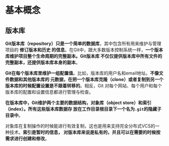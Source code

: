 基本概念
===================================================================================
## 版本库
**Git版本库（repository）只是一个简单的数据库**，其中包含所有用来维护与管理项目的 **修订版本和历史
的信息**。在Git中，跟大多数版本控制系统一样，**一个版本库维护项目整个生命周期的完整副本。Git版本库
不仅仅提供版本库中所有文件的完整副本，还提供版本库本身的副本**。

**Git在每个版本库里维护一组配置值**。比如，版本库的用户名和email地址。**不像文件数据和其他版本库的
元数据，在把一个版本库克隆（clone）或者复制到另一个版本库的时候配置设置是不跟着转移的**。相反，Git
对每个网站、每个用户和每个版本库的配置和设置信息都进行管理与检查。

**在版本库中，Git维护两个主要的数据结构，对象库（object store）和索引（index）。所有这些版本库数据存
放在工作目录根目录下一个名为`.git`的隐藏子目录中**。

对象库在复制操作的时候能进行有效复制，这也是用来支持完全分布式VCS的一种技术。**索引是暂时的信息，
对版本库来说是私有的，并且可以在需要的时候按需求进行创建和修改**。



